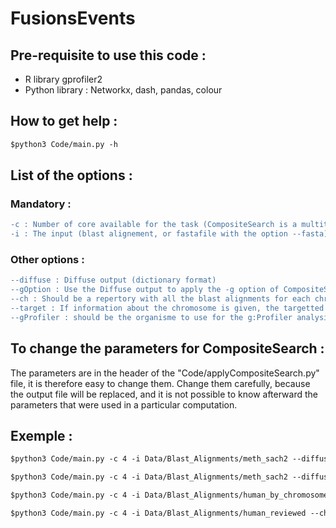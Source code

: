 # FusionsEvents
## Pre-requisite to use this code : 
* R library gprofiler2
* Python library : Networkx, dash, pandas, colour


## How to get help : 
```diff
$python3 Code/main.py -h
```

## List of the options : 
### Mandatory :	
```diff
-c : Number of core available for the task (CompositeSearch is a multithreaded algorithm)
-i : The input (blast alignement, or fastafile with the option --fasta)
```
### Other options :
```diff
--diffuse : Diffuse output (dictionary format)
--gOption : Use the Diffuse output to apply the -g option of CompositeSearch
--ch : Should be a repertory with all the blast alignments for each chromosome (or fasta file with the option --fasta_ch)
--target : If information about the chromosome is given, the targetted chromosome will be displayed ('all' will display the whole network)
--gProfiler : should be the organisme to use for the g:Profiler analysis. (help at https://biit.cs.ut.ee/gprofiler/page/organism-list)
```
## To change the parameters for CompositeSearch : 
The parameters are in the header of the "Code/applyCompositeSearch.py" file, it is therefore easy to change them. Change them carefully, because the output file will be replaced, and it is not possible to know afterward the parameters that were used in a particular computation. 

## Exemple : 
```diff
$python3 Code/main.py -c 4 -i Data/Blast_Alignments/meth_sach2 --diffuse Result/Diffuse_results/meth_sach2_diffuse.txt --gOption
```
```diff
$python3 Code/main.py -c 4 -i Data/Blast_Alignments/meth_sach2 --diffuse Result/Diffuse_results/meth_sach2_diffuse.txt --linker Data/fasta_databases/meth_sach2.fasta
```
```diff
$python3 Code/main.py -c 4 -i Data/Blast_Alignments/human_by_chromosome/chromosome_19 --gProfiler hsapiens
```
```diff
$python3 Code/main.py -c 4 -i Data/Blast_Alignments/human_reviewed --ch Data/Blast_Alignments/human_by_chromosome --target 19
```
